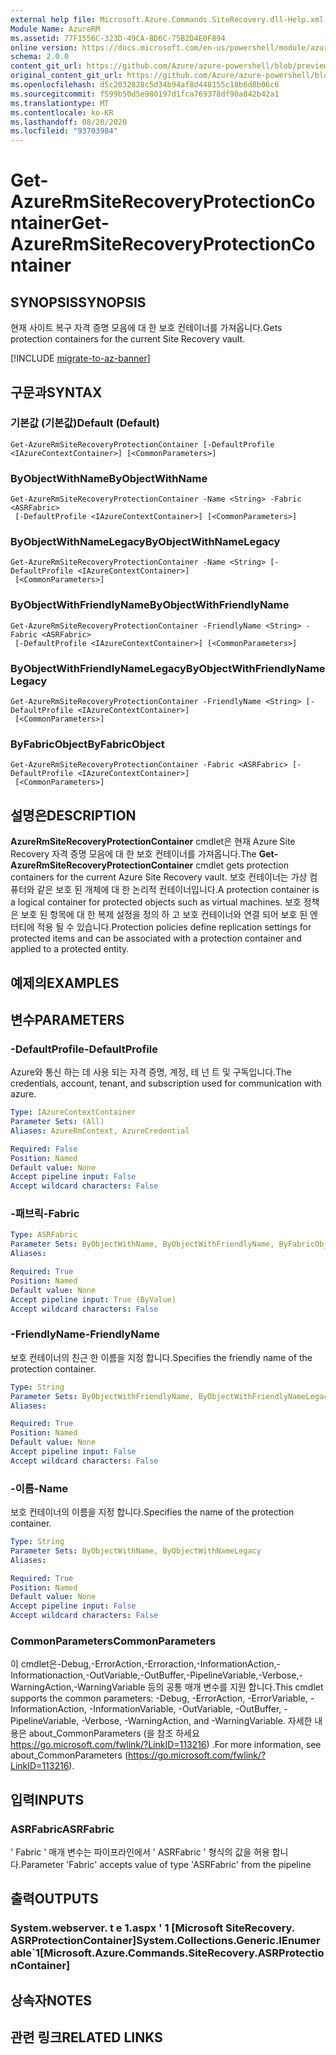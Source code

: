 ```yaml
---
external help file: Microsoft.Azure.Commands.SiteRecovery.dll-Help.xml
Module Name: AzureRM
ms.assetid: 77F1556C-323D-49CA-BD6C-75B2D4E0F894
online version: https://docs.microsoft.com/en-us/powershell/module/azurerm.siterecovery/get-azurermsiterecoveryprotectioncontainer
schema: 2.0.0
content_git_url: https://github.com/Azure/azure-powershell/blob/preview/src/ResourceManager/SiteRecovery/Commands.SiteRecovery/help/Get-AzureRmSiteRecoveryProtectionContainer.md
original_content_git_url: https://github.com/Azure/azure-powershell/blob/preview/src/ResourceManager/SiteRecovery/Commands.SiteRecovery/help/Get-AzureRmSiteRecoveryProtectionContainer.md
ms.openlocfilehash: d5c2032828c5d34b94af8d448155c18b6d8b06c6
ms.sourcegitcommit: f599b50d5e980197d1fca769378df90a842b42a1
ms.translationtype: MT
ms.contentlocale: ko-KR
ms.lasthandoff: 08/20/2020
ms.locfileid: "93703984"
---
```

# <span data-ttu-id="d79cf-101">Get-AzureRmSiteRecoveryProtectionContainer</span><span class="sxs-lookup"><span data-stu-id="d79cf-101">Get-AzureRmSiteRecoveryProtectionContainer</span></span>

## <span data-ttu-id="d79cf-102">SYNOPSIS</span><span class="sxs-lookup"><span data-stu-id="d79cf-102">SYNOPSIS</span></span>
<span data-ttu-id="d79cf-103">현재 사이트 복구 자격 증명 모음에 대 한 보호 컨테이너를 가져옵니다.</span><span class="sxs-lookup"><span data-stu-id="d79cf-103">Gets protection containers for the current Site Recovery vault.</span></span>

[!INCLUDE [migrate-to-az-banner](../../includes/migrate-to-az-banner.md)]

## <span data-ttu-id="d79cf-104">구문과</span><span class="sxs-lookup"><span data-stu-id="d79cf-104">SYNTAX</span></span>

### <span data-ttu-id="d79cf-105">기본값 (기본값)</span><span class="sxs-lookup"><span data-stu-id="d79cf-105">Default (Default)</span></span>
```
Get-AzureRmSiteRecoveryProtectionContainer [-DefaultProfile <IAzureContextContainer>] [<CommonParameters>]
```

### <span data-ttu-id="d79cf-106">ByObjectWithName</span><span class="sxs-lookup"><span data-stu-id="d79cf-106">ByObjectWithName</span></span>
```
Get-AzureRmSiteRecoveryProtectionContainer -Name <String> -Fabric <ASRFabric>
 [-DefaultProfile <IAzureContextContainer>] [<CommonParameters>]
```

### <span data-ttu-id="d79cf-107">ByObjectWithNameLegacy</span><span class="sxs-lookup"><span data-stu-id="d79cf-107">ByObjectWithNameLegacy</span></span>
```
Get-AzureRmSiteRecoveryProtectionContainer -Name <String> [-DefaultProfile <IAzureContextContainer>]
 [<CommonParameters>]
```

### <span data-ttu-id="d79cf-108">ByObjectWithFriendlyName</span><span class="sxs-lookup"><span data-stu-id="d79cf-108">ByObjectWithFriendlyName</span></span>
```
Get-AzureRmSiteRecoveryProtectionContainer -FriendlyName <String> -Fabric <ASRFabric>
 [-DefaultProfile <IAzureContextContainer>] [<CommonParameters>]
```

### <span data-ttu-id="d79cf-109">ByObjectWithFriendlyNameLegacy</span><span class="sxs-lookup"><span data-stu-id="d79cf-109">ByObjectWithFriendlyNameLegacy</span></span>
```
Get-AzureRmSiteRecoveryProtectionContainer -FriendlyName <String> [-DefaultProfile <IAzureContextContainer>]
 [<CommonParameters>]
```

### <span data-ttu-id="d79cf-110">ByFabricObject</span><span class="sxs-lookup"><span data-stu-id="d79cf-110">ByFabricObject</span></span>
```
Get-AzureRmSiteRecoveryProtectionContainer -Fabric <ASRFabric> [-DefaultProfile <IAzureContextContainer>]
 [<CommonParameters>]
```

## <span data-ttu-id="d79cf-111">설명은</span><span class="sxs-lookup"><span data-stu-id="d79cf-111">DESCRIPTION</span></span>
<span data-ttu-id="d79cf-112">**AzureRmSiteRecoveryProtectionContainer** cmdlet은 현재 Azure Site Recovery 자격 증명 모음에 대 한 보호 컨테이너를 가져옵니다.</span><span class="sxs-lookup"><span data-stu-id="d79cf-112">The **Get-AzureRmSiteRecoveryProtectionContainer** cmdlet gets protection containers for the current Azure Site Recovery vault.</span></span>
<span data-ttu-id="d79cf-113">보호 컨테이너는 가상 컴퓨터와 같은 보호 된 개체에 대 한 논리적 컨테이너입니다.</span><span class="sxs-lookup"><span data-stu-id="d79cf-113">A protection container is a logical container for protected objects such as virtual machines.</span></span>
<span data-ttu-id="d79cf-114">보호 정책은 보호 된 항목에 대 한 복제 설정을 정의 하 고 보호 컨테이너와 연결 되어 보호 된 엔터티에 적용 될 수 있습니다.</span><span class="sxs-lookup"><span data-stu-id="d79cf-114">Protection policies define replication settings for protected items and can be associated with a protection container and applied to a protected entity.</span></span>

## <span data-ttu-id="d79cf-115">예제의</span><span class="sxs-lookup"><span data-stu-id="d79cf-115">EXAMPLES</span></span>

## <span data-ttu-id="d79cf-116">변수</span><span class="sxs-lookup"><span data-stu-id="d79cf-116">PARAMETERS</span></span>

### <span data-ttu-id="d79cf-117">-DefaultProfile</span><span class="sxs-lookup"><span data-stu-id="d79cf-117">-DefaultProfile</span></span>
<span data-ttu-id="d79cf-118">Azure와 통신 하는 데 사용 되는 자격 증명, 계정, 테 넌 트 및 구독입니다.</span><span class="sxs-lookup"><span data-stu-id="d79cf-118">The credentials, account, tenant, and subscription used for communication with azure.</span></span>

```yaml
Type: IAzureContextContainer
Parameter Sets: (All)
Aliases: AzureRmContext, AzureCredential

Required: False
Position: Named
Default value: None
Accept pipeline input: False
Accept wildcard characters: False
```

### <span data-ttu-id="d79cf-119">-패브릭</span><span class="sxs-lookup"><span data-stu-id="d79cf-119">-Fabric</span></span>
```yaml
Type: ASRFabric
Parameter Sets: ByObjectWithName, ByObjectWithFriendlyName, ByFabricObject
Aliases: 

Required: True
Position: Named
Default value: None
Accept pipeline input: True (ByValue)
Accept wildcard characters: False
```

### <span data-ttu-id="d79cf-120">-FriendlyName</span><span class="sxs-lookup"><span data-stu-id="d79cf-120">-FriendlyName</span></span>
<span data-ttu-id="d79cf-121">보호 컨테이너의 친근 한 이름을 지정 합니다.</span><span class="sxs-lookup"><span data-stu-id="d79cf-121">Specifies the friendly name of the protection container.</span></span>

```yaml
Type: String
Parameter Sets: ByObjectWithFriendlyName, ByObjectWithFriendlyNameLegacy
Aliases: 

Required: True
Position: Named
Default value: None
Accept pipeline input: False
Accept wildcard characters: False
```

### <span data-ttu-id="d79cf-122">-이름</span><span class="sxs-lookup"><span data-stu-id="d79cf-122">-Name</span></span>
<span data-ttu-id="d79cf-123">보호 컨테이너의 이름을 지정 합니다.</span><span class="sxs-lookup"><span data-stu-id="d79cf-123">Specifies the name of the protection container.</span></span>

```yaml
Type: String
Parameter Sets: ByObjectWithName, ByObjectWithNameLegacy
Aliases: 

Required: True
Position: Named
Default value: None
Accept pipeline input: False
Accept wildcard characters: False
```

### <span data-ttu-id="d79cf-124">CommonParameters</span><span class="sxs-lookup"><span data-stu-id="d79cf-124">CommonParameters</span></span>
<span data-ttu-id="d79cf-125">이 cmdlet은-Debug,-ErrorAction,-Erroraction,-InformationAction,-Informationaction,-OutVariable,-OutBuffer,-PipelineVariable,-Verbose,-WarningAction,-WarningVariable 등의 공통 매개 변수를 지원 합니다.</span><span class="sxs-lookup"><span data-stu-id="d79cf-125">This cmdlet supports the common parameters: -Debug, -ErrorAction, -ErrorVariable, -InformationAction, -InformationVariable, -OutVariable, -OutBuffer, -PipelineVariable, -Verbose, -WarningAction, and -WarningVariable.</span></span> <span data-ttu-id="d79cf-126">자세한 내용은 about_CommonParameters (을 참조 하세요 https://go.microsoft.com/fwlink/?LinkID=113216) .</span><span class="sxs-lookup"><span data-stu-id="d79cf-126">For more information, see about_CommonParameters (https://go.microsoft.com/fwlink/?LinkID=113216).</span></span>

## <span data-ttu-id="d79cf-127">입력</span><span class="sxs-lookup"><span data-stu-id="d79cf-127">INPUTS</span></span>

### <span data-ttu-id="d79cf-128">ASRFabric</span><span class="sxs-lookup"><span data-stu-id="d79cf-128">ASRFabric</span></span>
<span data-ttu-id="d79cf-129">' Fabric ' 매개 변수는 파이프라인에서 ' ASRFabric ' 형식의 값을 허용 합니다.</span><span class="sxs-lookup"><span data-stu-id="d79cf-129">Parameter 'Fabric' accepts value of type 'ASRFabric' from the pipeline</span></span>

## <span data-ttu-id="d79cf-130">출력</span><span class="sxs-lookup"><span data-stu-id="d79cf-130">OUTPUTS</span></span>

### <span data-ttu-id="d79cf-131">System.webserver. t e 1.aspx ' 1 [Microsoft SiteRecovery. ASRProtectionContainer]</span><span class="sxs-lookup"><span data-stu-id="d79cf-131">System.Collections.Generic.IEnumerable\`1[Microsoft.Azure.Commands.SiteRecovery.ASRProtectionContainer]</span></span>

## <span data-ttu-id="d79cf-132">상속자</span><span class="sxs-lookup"><span data-stu-id="d79cf-132">NOTES</span></span>

## <span data-ttu-id="d79cf-133">관련 링크</span><span class="sxs-lookup"><span data-stu-id="d79cf-133">RELATED LINKS</span></span>

